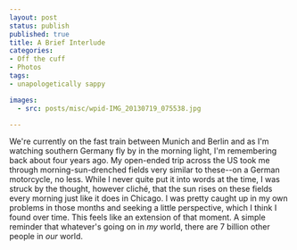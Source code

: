 ```yaml
---
layout: post
status: publish
published: true
title: A Brief Interlude
categories:
- Off the cuff
- Photos
tags:
- unapologetically sappy

images:
  - src: posts/misc/wpid-IMG_20130719_075538.jpg

---
```


We're currently on the fast train between Munich and Berlin and as I'm watching southern Germany fly by in the morning light, I'm remembering back about four years ago. My open-ended trip across the US took me through morning-sun-drenched fields very similar to these--on a German motorcycle, no less. While I never quite put it into words at the time, I was struck by the thought, however clich&eacute;, that the sun rises on these fields every morning just like it does in Chicago. I was pretty caught up in my own problems in those months and seeking a little perspective, which I think I found over time. This feels like an extension of that moment. A simple reminder that whatever's going on in <em>my</em> world, there are 7 billion other people in <em>our</em> world.


